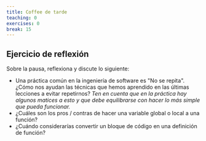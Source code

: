 ```yaml
---
title: Coffee de tarde
teaching: 0
exercises: 0
break: 15
---
```


## Ejercicio de reflexión

Sobre la pausa, reflexiona y discute lo siguiente:

- Una práctica común en la ingeniería de software es "No se repita". ¿Cómo nos ayudan las técnicas que hemos aprendido en las últimas
  lecciones a evitar repetirnos? _Ten en cuenta que en la práctica hay algunos matices a esto y que debe equilibrarse
  con hacer lo más simple que pueda funcionar._
- ¿Cuáles son los pros / contras de hacer una variable global o local a una función?
- ¿Cuándo considerarías convertir un bloque de código en una definición de función?
